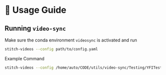 # 🚀 Usage Guide

## Running `video-sync`
Make sure the conda environment `videosync` is activated and run
```sh
stitch-videos --config path/to/config.yaml
```

Example Command

```sh
stitch-videos --config /home/auto/CODE/utils/video-sync/Testing/YFITesting/config.yaml
```
